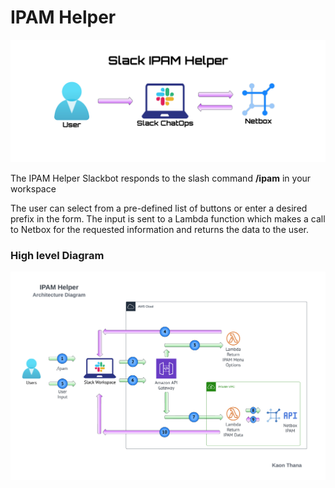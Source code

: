 # IPAM Helper

![](images/ipam-helper-front.png)

The IPAM Helper Slackbot responds to the slash command **/ipam** in your workspace

The user can select from a pre-defined list of buttons or enter a desired prefix in the form. The input is sent to a Lambda function which makes a call to Netbox for the requested information and returns the data to the user.

### High level Diagram

![](images/ipam-helper-arch.png)